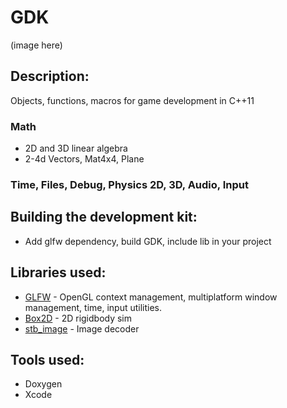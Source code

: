 # GDK
(image here)

## Description:
Objects, functions, macros for game development in C++11

### Math
* 2D and 3D linear algebra
* 2-4d Vectors, Mat4x4, Plane

### Time, Files, Debug, Physics 2D, 3D, Audio, Input

## Building the development kit:
* Add glfw dependency, build GDK, include lib in your project

## Libraries used:
* [GLFW](http://www.glfw.org/) - OpenGL context management, multiplatform window management, time, input utilities.
* [Box2D](https://github.com/erincatto/Box2D) - 2D rigidbody sim
* [stb_image](https://github.com/nothings/stb) - Image decoder
## Tools used:
* Doxygen
* Xcode
